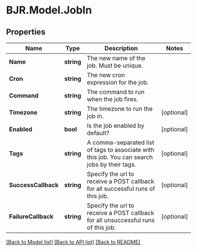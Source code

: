 
# BJR.Model.JobIn

## Properties

Name | Type | Description | Notes
------------ | ------------- | ------------- | -------------
**Name** | **string** | The new name of the job. Must be unique. | 
**Cron** | **string** | The new cron expression for the job. | 
**Command** | **string** | The command to run when the job fires. | 
**Timezone** | **string** | The timezone to run the job in. | [optional] 
**Enabled** | **bool** | Is the job enabled by default? | [optional] 
**Tags** | **string** | A comma-separated list of tags to associate with this job. You can search jobs by their tags. | [optional] 
**SuccessCallback** | **string** | Specify the url to receive a POST callback for all successful runs of this job. | [optional] 
**FailureCallback** | **string** | Specify the url to receive a POST callback for all unsuccessful runs of this job. | [optional] 

[[Back to Model list]](../README.md#documentation-for-models)
[[Back to API list]](../README.md#documentation-for-api-endpoints)
[[Back to README]](../README.md)

